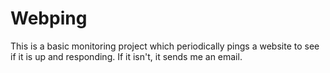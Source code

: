 # Webping

This is a basic monitoring project which periodically pings a website to see if 
it is up and responding. If it isn't, it sends me an email.
